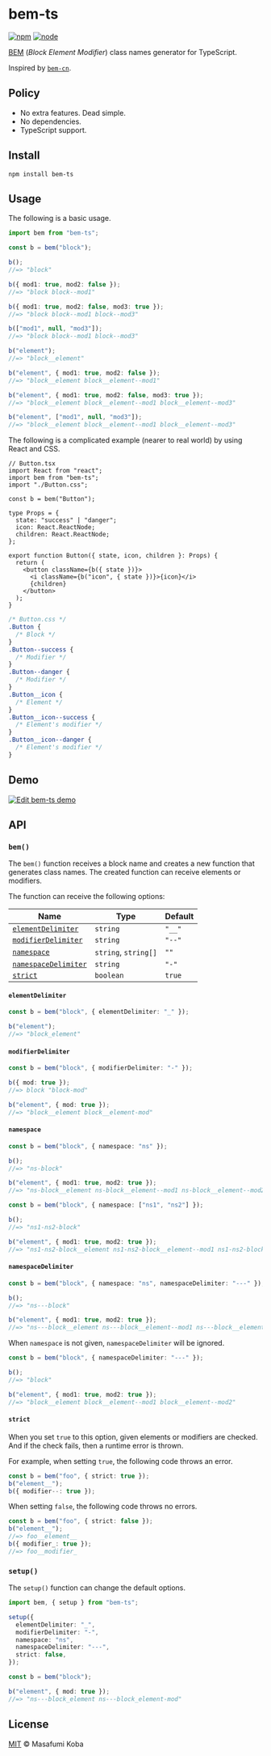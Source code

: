 # bem-ts

[![npm](https://img.shields.io/npm/v/bem-ts.svg)](https://npm.im/bem-ts)
[![node](https://img.shields.io/node/v/bem-ts.svg)](https://github.com/ybiquitous/bem-ts)

[BEM](http://getbem.com/) (_Block Element Modifier_) class names generator for TypeScript.

Inspired by [`bem-cn`](https://npm.im/bem-cn).

## Policy

- No extra features. Dead simple.
- No dependencies.
- TypeScript support.

## Install

```shell
npm install bem-ts
```

## Usage

The following is a basic usage.

```typescript
import bem from "bem-ts";

const b = bem("block");

b();
//=> "block"

b({ mod1: true, mod2: false });
//=> "block block--mod1"

b({ mod1: true, mod2: false, mod3: true });
//=> "block block--mod1 block--mod3"

b(["mod1", null, "mod3"]);
//=> "block block--mod1 block--mod3"

b("element");
//=> "block__element"

b("element", { mod1: true, mod2: false });
//=> "block__element block__element--mod1"

b("element", { mod1: true, mod2: false, mod3: true });
//=> "block__element block__element--mod1 block__element--mod3"

b("element", ["mod1", null, "mod3"]);
//=> "block__element block__element--mod1 block__element--mod3"
```

The following is a complicated example (nearer to real world) by using React and CSS.

```tsx
// Button.tsx
import React from "react";
import bem from "bem-ts";
import "./Button.css";

const b = bem("Button");

type Props = {
  state: "success" | "danger";
  icon: React.ReactNode;
  children: React.ReactNode;
};

export function Button({ state, icon, children }: Props) {
  return (
    <button className={b({ state })}>
      <i className={b("icon", { state })}>{icon}</i>
      {children}
    </button>
  );
}
```

```css
/* Button.css */
.Button {
  /* Block */
}
.Button--success {
  /* Modifier */
}
.Button--danger {
  /* Modifier */
}
.Button__icon {
  /* Element */
}
.Button__icon--success {
  /* Element's modifier */
}
.Button__icon--danger {
  /* Element's modifier */
}
```

## Demo

[![Edit bem-ts demo](https://codesandbox.io/static/img/play-codesandbox.svg)](https://codesandbox.io/s/kxymx2r2z5)

## API

### `bem()`

The `bem()` function receives a block name and creates a new function that generates class names. The created function can receive elements or modifiers.

The function can receive the following options:

| Name                                        | Type                 | Default |
| ------------------------------------------- | -------------------- | ------- |
| [`elementDelimiter`](#elementdelimiter)     | `string`             | `"__"`  |
| [`modifierDelimiter`](#modifierdelimiter)   | `string`             | `"--"`  |
| [`namespace`](#namespace)                   | `string`, `string[]` | `""`    |
| [`namespaceDelimiter`](#namespacedelimiter) | `string`             | `"-"`   |
| [`strict`](#strict)                         | `boolean`            | `true`  |

#### `elementDelimiter`

```typescript
const b = bem("block", { elementDelimiter: "_" });

b("element");
//=> "block_element"
```

#### `modifierDelimiter`

```typescript
const b = bem("block", { modifierDelimiter: "-" });

b({ mod: true });
//=> block "block-mod"

b("element", { mod: true });
//=> "block__element block__element-mod"
```

#### `namespace`

```typescript
const b = bem("block", { namespace: "ns" });

b();
//=> "ns-block"

b("element", { mod1: true, mod2: true });
//=> "ns-block__element ns-block__element--mod1 ns-block__element--mod2"
```

```typescript
const b = bem("block", { namespace: ["ns1", "ns2"] });

b();
//=> "ns1-ns2-block"

b("element", { mod1: true, mod2: true });
//=> "ns1-ns2-block__element ns1-ns2-block__element--mod1 ns1-ns2-block__element--mod2"
```

#### `namespaceDelimiter`

```typescript
const b = bem("block", { namespace: "ns", namespaceDelimiter: "---" });

b();
//=> "ns---block"

b("element", { mod1: true, mod2: true });
//=> "ns---block__element ns---block__element--mod1 ns---block__element--mod2"
```

When `namespace` is not given, `namespaceDelimiter` will be ignored.

```typescript
const b = bem("block", { namespaceDelimiter: "---" });

b();
//=> "block"

b("element", { mod1: true, mod2: true });
//=> "block__element block__element--mod1 block__element--mod2"
```

#### `strict`

When you set `true` to this option, given elements or modifiers are checked. And if the check fails, then a runtime error is thrown.

For example, when setting `true`, the following code throws an error.

```typescript
const b = bem("foo", { strict: true });
b("element__");
b({ modifier--: true });
```

When setting `false`, the following code throws no errors.

```typescript
const b = bem("foo", { strict: false });
b("element__");
//=> foo__element__
b({ modifier_: true });
//=> foo__modifier_
```

### `setup()`

The `setup()` function can change the default options.

```typescript
import bem, { setup } from "bem-ts";

setup({
  elementDelimiter: "_",
  modifierDelimiter: "-",
  namespace: "ns",
  namespaceDelimiter: "---",
  strict: false,
});

const b = bem("block");

b("element", { mod: true });
//=> "ns---block_element ns---block_element-mod"
```

## License

[MIT](LICENSE) © Masafumi Koba
